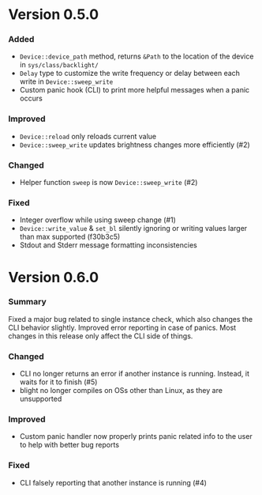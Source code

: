 # Version 0.5.0

### Added
- `Device::device_path` method, returns `&Path` to the location of the device in `sys/class/backlight/`
- `Delay` type to customize the write frequency or delay between each write in `Device::sweep_write`
- Custom panic hook (CLI) to print more helpful messages when a panic occurs

### Improved
- `Device::reload` only reloads current value
- `Device::sweep_write` updates brightness changes more efficiently (#2)

### Changed
- Helper function `sweep` is now `Device::sweep_write` (#2)

### Fixed
- Integer overflow while using sweep change (#1)
- `Device::write_value` & `set_bl` silently ignoring or writing values larger than max supported (f30b3c5)
- Stdout and Stderr message formatting inconsistencies

# Version 0.6.0

### Summary
Fixed a major bug related to single instance check, which also changes the CLI behavior slightly. Improved error reporting in case of panics. Most changes in this release only affect the CLI side of things.

### Changed
- CLI no longer returns an error if another instance is running. Instead, it waits for it to finish (#5)
- blight no longer compiles on OSs other than Linux, as they are unsupported

### Improved
- Custom panic handler now properly prints panic related info to the user to help with better bug reports

### Fixed
- CLI falsely reporting that another instance is running (#4)
